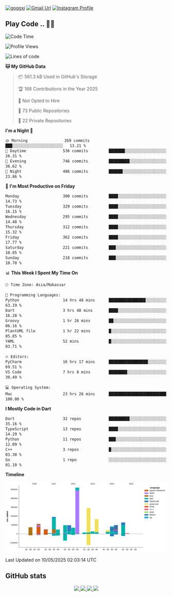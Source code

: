 [![goggxi](https://img.shields.io/badge/Portofolio-Goggxi-orange)](https://goggxi.github.io)
[![Gmail Url](https://img.shields.io/twitter/url?label=Goggxi@gmail.com&logo=gmail&style=social&url=http%3A%2F%2Fmailto%3Acontact.Goggxi@gmail.com)](mailto:Goggxi@gmail.com) [![Instagram Profile](https://img.shields.io/twitter/url?label=moh_rifkan&logo=instagram&style=social&url=https://www.instagram.com/moh_rifkan/)](https://www.instagram.com/moh_rifkan/)

## Play Code .. 💬🚀

<!-- [![Moh Rifkan GitHub stats](https://github-readme-stats.vercel.app/api?username=goggxi&count_private=true&show_icons=true&theme=dracula&custom_title=Goggxi%20Statistic%20🚀)](https://github.com/goggxi/goggxi)

[![Top Langs](https://github-readme-stats.vercel.app/api/top-langs/?username=goggxi&langs_count=8&layout=compact&show_icons=true&theme=dracula)](https://github.com/goggxi/goggxi) -->

<!--START_SECTION:waka-->
![Code Time](http://img.shields.io/badge/Code%20Time-4%2C270%20hrs%2047%20mins-blue)

![Profile Views](http://img.shields.io/badge/Profile%20Views-10-blue)

![Lines of code](https://img.shields.io/badge/From%20Hello%20World%20I%27ve%20Written-2.1%20million%20lines%20of%20code-blue)

**🐱 My GitHub Data** 

> 📦 561.3 kB Used in GitHub's Storage 
 > 
> 🏆 168 Contributions in the Year 2025
 > 
> 🚫 Not Opted to Hire
 > 
> 📜 73 Public Repositories 
 > 
> 🔑 22 Private Repositories 
 > 
**I'm a Night 🦉** 

```text
🌞 Morning                269 commits         ███░░░░░░░░░░░░░░░░░░░░░░   13.21 % 
🌆 Daytime                536 commits         ███████░░░░░░░░░░░░░░░░░░   26.31 % 
🌃 Evening                746 commits         █████████░░░░░░░░░░░░░░░░   36.62 % 
🌙 Night                  486 commits         ██████░░░░░░░░░░░░░░░░░░░   23.86 % 
```
📅 **I'm Most Productive on Friday** 

```text
Monday                   300 commits         ████░░░░░░░░░░░░░░░░░░░░░   14.73 % 
Tuesday                  329 commits         ████░░░░░░░░░░░░░░░░░░░░░   16.15 % 
Wednesday                295 commits         ████░░░░░░░░░░░░░░░░░░░░░   14.48 % 
Thursday                 312 commits         ████░░░░░░░░░░░░░░░░░░░░░   15.32 % 
Friday                   362 commits         ████░░░░░░░░░░░░░░░░░░░░░   17.77 % 
Saturday                 221 commits         ███░░░░░░░░░░░░░░░░░░░░░░   10.85 % 
Sunday                   218 commits         ███░░░░░░░░░░░░░░░░░░░░░░   10.70 % 
```


📊 **This Week I Spent My Time On** 

```text
🕑︎ Time Zone: Asia/Makassar

💬 Programming Languages: 
Python                   14 hrs 48 mins      ████████████████░░░░░░░░░   63.19 % 
Dart                     3 hrs 48 mins       ████░░░░░░░░░░░░░░░░░░░░░   16.28 % 
Groovy                   1 hr 26 mins        ██░░░░░░░░░░░░░░░░░░░░░░░   06.16 % 
PlantUML file            1 hr 22 mins        █░░░░░░░░░░░░░░░░░░░░░░░░   05.85 % 
YAML                     52 mins             █░░░░░░░░░░░░░░░░░░░░░░░░   03.71 % 

🔥 Editors: 
PyCharm                  16 hrs 17 mins      █████████████████░░░░░░░░   69.51 % 
VS Code                  7 hrs 8 mins        ████████░░░░░░░░░░░░░░░░░   30.49 % 

💻 Operating System: 
Mac                      23 hrs 26 mins      █████████████████████████   100.00 % 
```

**I Mostly Code in Dart** 

```text
Dart                     32 repos            █████████░░░░░░░░░░░░░░░░   35.16 % 
TypeScript               13 repos            ████░░░░░░░░░░░░░░░░░░░░░   14.29 % 
Python                   11 repos            ███░░░░░░░░░░░░░░░░░░░░░░   12.09 % 
C++                      3 repos             █░░░░░░░░░░░░░░░░░░░░░░░░   03.30 % 
Go                       1 repo              ░░░░░░░░░░░░░░░░░░░░░░░░░   01.10 % 
```



**Timeline**

![Lines of Code chart](https://raw.githubusercontent.com/Goggxi/Goggxi/main/assets/bar_graph.png)


 Last Updated on 10/05/2025 02:03:14 UTC
<!--END_SECTION:waka-->

## GitHub stats

<p align="center">
  <a href="https://github.com/goggxi">
    <img src="http://github-profile-summary-cards.vercel.app/api/cards/profile-details?username=goggxi&theme=transparent" />
  </a>
  <a href="https://github.com/goggxi">
    <img src="https://github-readme-streak-stats.herokuapp.com/?user=goggxi&hide_border=true&card_width=338&theme=transparent" />
  </a>
  <a href="https://github.com/goggxi">
    <img src="http://github-profile-summary-cards.vercel.app/api/cards/stats?username=goggxi&theme=transparent" />
  </a>
  <a href="https://github.com/goggxi">
    <img src="https://github-readme-stats.vercel.app/api/top-langs/?username=goggxi&langs_count=10&exclude_repo=&hide=c,makefile,html,css,sass,nix,nunjucks,tsql,dockerfile,shell&card_width=699&hide_border=true&theme=transparent" />
  </a>
  <!-- <br/>
  <a href="https://github.com/goggxi">
    <img src="https://komarev.com/ghpvc/?username=goggxi&color=blue&style=flat" />
  </a> -->
</p>
